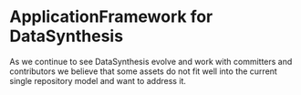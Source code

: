 # ApplicationFramework for DataSynthesis

As we continue to see DataSynthesis evolve and work with committers and contributors we believe that some assets do not fit well into the current single repository model and want to address it.
